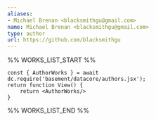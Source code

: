 ```yaml
---
aliases:
- Michael Brenan <blacksmithgu@gmail.com>
name: Michael Brenan <blacksmithgu@gmail.com>
type: author
url: https://github.com/blacksmithgu
---
```



%% WORKS_LIST_START %%

```datacorejsx
const { AuthorWorks } = await dc.require('basement/datacore/authors.jsx');
return function View() {
    return <AuthorWorks/>
}
```
%% WORKS_LIST_END %%